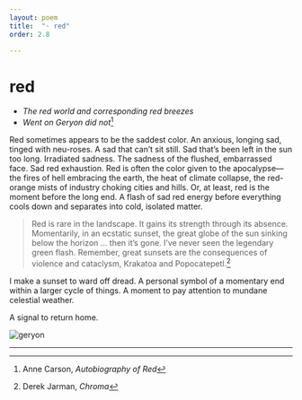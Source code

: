 ```yaml
---
layout: poem
title:  "· red"
order: 2.8

---
```


# red

- *The red world and corresponding red breezes*
- *Went on Geryon did not*[^16]

Red sometimes appears to be the saddest color. An anxious, longing sad, tinged with neu-roses. A sad that can’t sit still. Sad that’s been left in the sun too long. Irradiated sadness. The sadness of the flushed, embarrassed face. Sad red exhaustion. Red is often the color given to the apocalypse—the fires of hell embracing the earth, the heat of climate collapse, the red-orange mists of industry choking cities and hills. Or, at least, red is the moment before the long end. A flash of sad red energy before everything cools down and separates into cold, isolated matter.

> Red is rare in the landscape. It gains its strength through its absence. Momentarily, in an ecstatic sunset, the great globe of the sun sinking below the horizon … then it’s gone. I’ve never seen the legendary green flash. Remember, great sunsets are the consequences of violence and cataclysm, Krakatoa and Popocatepetl.[^17]

I make a sunset to ward off dread. A personal symbol of a momentary end within a larger cycle of things. A moment to pay attention to mundane celestial weather.

A signal to return home.

![geryon]({{site.baseurl}}/assets/geryon.png)

------

[^16]: Anne Carson, *Autobiography of Red*
[^17]: Derek Jarman, *Chroma*
